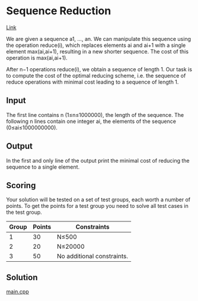 # Sequence Reduction

[Link](https://open.kattis.com/problems/sequencereduction)

We are given a sequence a1, …, an. We can manipulate this sequence using the operation reduce(i), which replaces elements ai and ai+1 with a single element max(ai,ai+1), resulting in a new shorter sequence. The cost of this operation is max(ai,ai+1).

After n−1 operations reduce(i), we obtain a sequence of length 1. Our task is to compute the cost of the optimal reducing scheme, i.e. the sequence of reduce operations with minimal cost leading to a sequence of length 1.

## Input

The first line contains n (1≤n≤1000000), the length of the sequence. The following n lines contain one integer ai, the elements of the sequence (0≤ai≤1000000000).

## Output

In the first and only line of the output print the minimal cost of reducing the sequence to a single element.

## Scoring

Your solution will be tested on a set of test groups, each worth a number of points. To get the points for a test group you need to solve all test cases in the test group.

| Group | Points | Constraints                |
| ----- | ------ | -------------------------- |
| 1     | 30     | N≤500                      |
| 2     | 20     | N≤20000                    |
| 3     | 50     | No additional constraints. |

## Solution

[main.cpp](./main.cpp)